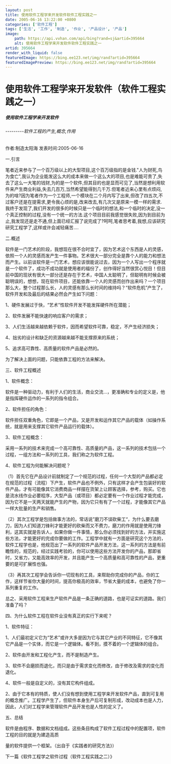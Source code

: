 ```yaml
---
layout: post
title: 使用软件工程学来开发软件软件工程实践之一
date: 2005-06-16 13:22:00 +0800
categories: ['软件工程']
tags: ['生活', '工作', '制造', '作业', '产品设计', '产品']
image:
    path: https://api.vvhan.com/api/bing?rand=sj&artid=395664
    alt: 使用软件工程学来开发软件软件工程实践之一
artid: 395664
render_with_liquid: false
featuredImage: https://bing.ee123.net/img/rand?artid=395664
featuredImagePreview: https://bing.ee123.net/img/rand?artid=395664
---
```


# 使用软件工程学来开发软件（软件工程实践之一）

##### 使用软件工程学来开发软件

###### ---------软件工程的产生,概念,作用

作者:制造太阳海 发表时间:2005-06-16

一.引言

笔者近来参与了一个百万级以上的大型项目,这个百万级指的是金钱."人为财死,鸟为食亡",我认为企业能发这么大的成本来做一个这么大的项目,也是难能可贵了,失去了这么一大笔的钱财,为的是一个软件,但其目的也是显而可见了,当然是想利用软件来产生商业利益,失去几百万,当然希望能得到几千万.但笔者近来心里有点烦闷,为的啥?因为笔者作为一个工程师,一个模块在二个月内写了出来,但改了四五次,不过客户还是在提需求,更令我心烦的是,改来改去,有几次又是原来一模一样的需求.我终于发现了,我们开发的很多的时候只是一个临时的想法,和一个临时的决定,没一个真正控制的过程,没有一个统一的方法.这个项目目前我感觉很失败,因为到目前为止,我发现还是走不通,但上面已经汇报了说完成了?呵呵,笔者思考着,我想,应该研究研究工程学了,这样或许会减轻痛苦....

二.概述
  
软件是一门艺术的阶段，我想现在很不合时宜了，因为艺术这个东西是人的灵感，依照一个人的灵感而发产生一件事物。艺术很大一部分完全是靠个人的能力和想法而产生。以前谈软件是一门艺术，想应该很能说过去，因为一个人写出一个程序就是一个软件了，成功不成功就是使用者的福份了，创作得好当然很赏心悦目！但目前中国的现状有很大一部分还是存在于艺术，中国人太聪明了，但聪明有时候会被聪明误的，想想，现在软件项目，还能依靠一个人的灵感而创作出来吗？一个项目那么大，整个过程那么长，人的灵感有那么长时间的维持吗？“软件危机”产生了，软件开发和及最后的结果必然会产生如下问题：
  
1、硬件发展过于快，“艺术”性软件开发不能发挥硬件所在潜能；
  
2、软件发展不能快速的响应客户的需求；
  
3、人们生活越来越依赖于软件，因而希望软件可靠，稳定，不产生经济损失；
  
4、拙劣的设计和缺乏的资源越来越不能支撑原来的系统；
  
5、追求高可靠性、高质量的软件产品是必然的。
  
为了解决上面的问题，只能依靠工程的方法来解决。

三、软件工程概述
  
1、软件概念：
  
软件是一种驱动力，有利于人们的生活，商业交流...，更准确和专业的定义是，他是指挥硬件运作的一系列的指令组合。
  
2、软件担任的角色：
  
软件担任双重角色，它即是一个产品，又是开发和运作其它产品的载体（如操作系统，就是用来支撑其它软件产品运行的载体）。
  
3、软件工程概念：
  
采用一系列的技术来完成一个高可靠性、高质量的产品，这一系列的技术包括一个过程，一组方法和一系列的工具，我们称之为软件工程。
  
4、软件工程为何能解决问题呢？
  
（1）首先它在产品设计前就制定了一个规范的过程，任何一个大型的产品都必定在规范的过程（流程）下产生，软件产品也不例外，只有这样才会产生包装好的软件产品，才有可能像其它消费商品一样摆在货架上让顾客选择，参考，购买。它也是流水线作业必要程序，大型产品（或项目）都必定要有一个作业过程才能完成，因为它不是一天两天就能产生的产物，因为它只有有了一个过程，才能像其它产品一样大批量的生产和销售。
  
（2）其次工程学是包括做事方法的，常话说”磨刀不误砍柴工“，为什么要去磨刀，因为人们知道刀锋利才能更好的砍柴而又不费力，磨刀的作用就是使用刀锋利，这其实就是告诉人，如果你做一件事情，那么你必须找到好的方法，并实施这些方法，才能更好的完成你要做的工作。工程学中就有一方面是研究这个方法的，软件工程学也是，他规范出了一系列的软件产品开发方法，这一系列的方法是有前瞻性的，规范的，经过实践考验的，你可以使用这些方法开发你的产品，那即省时，又省力，又能高效率的开发，并且能产生一个高质量和高可靠性的产品，更重要的是可扩展性也强。
  
（3）再其次工程学会告诉你一切现有的工具，来帮助你完成你的产品，你的工作，这样节省你大量的时间，提高你极高的效率，节省大量的成本，也避免了你一系列重复的工作。
  
总之、采用软件工程来生产软件产品是一条正确的道路，也是可证实的道路。我们准备了吗？

四、为什么软件工程在软件业没有真正的实行下来呢？
  
1、软件特征：
  
1、人们最初定义它为“艺术”或许大多是因为它与其它产业的不同特征，它不像其它产品是一个实体，而它是一个逻辑体。看不到，摸不着的一个逻辑体的组合。
  
2、软件由开发和工程化产生，而不是制造产生。
  
3、软件不会磨损而退化，而只是由于需求变化而修改，由于修改及需求的变化而退化。
  
4、软件一般是自定义的，没有其它构件组成。
  
2、由于它本有的特质，使人们没有想到使用工程学来开发软件产品，直到可复用的概念推广。工程学产生了，但软件本身生产后可复制形成，改动成本也是人力，因此，人们对工程学来管理软件产品开发也是人性的定义了。

五、总结
  
软件是由程序、数据和文档组成。这些条目构成了软件工程过程中的配置项，软件工程的目的就是为建造高质
  
量的软件提供一个框架。（出自于《实践者的研究方法》）

下一篇《软件工程学之软件过程（软件工程实践之二）》